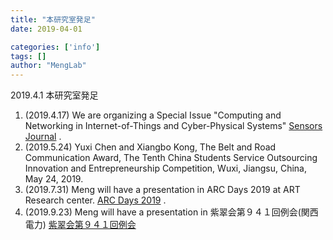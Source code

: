 ```yaml
---
title: "本研究室発足"
date: 2019-04-01

categories: ['info']
tags: []
author: "MengLab"
---
```

2019.4.1 本研究室発足

1. (2019.4.17) We are organizing a Special Issue "Computing and Networking in Internet-of-Things and Cyber-Physical Systems" [Sensors Journal](https://www.mdpi.com/journal/sensors/special_issues/Internet_of_Things_Cyber-Physical_Systems) .  
1. (2019.5.24) Yuxi Chen and Xiangbo Kong, The Belt and Road Communication Award, The Tenth China Students Service Outsourcing Innovation and Entrepreneurship Competition, Wuxi, Jiangsu, China, May 24, 2019.
1. (2019.7.31) Meng will have a presentation in ARC Days 2019 at ART Research center. [ARC Days 2019](https://www.arc.ritsumei.ac.jp/lib/app/news/pc/004397.html) .
1. (2019.9.23) Meng will have a presentation in 紫翠会第９４１回例会(関西電力) [紫翠会第９４１回例会](http://www.comm.eng.osaka-u.ac.jp/shisuikai/#_%E2%97%87%E4%BB%A4%E5%92%8C%E5%85%83%E5%B9%B4%E5%BA%A6%E3%81%AE%E4%BE%8B%E4%BC%9A%E3%81%A8%E4%BA%88%E5%AE%9A)
